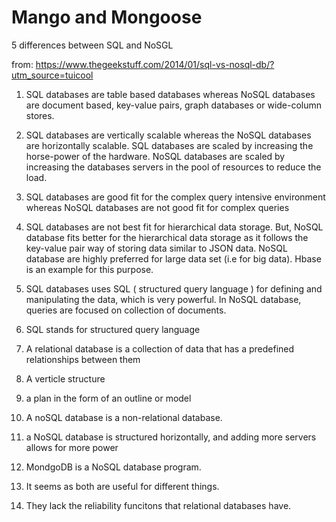 # Mango and Mongoose

5 differences between SQL and NoSGL

from: https://www.thegeekstuff.com/2014/01/sql-vs-nosql-db/?utm_source=tuicool
1. SQL databases are table based databases whereas NoSQL databases are document based, key-value pairs, graph databases or wide-column stores. 
2. SQL databases are vertically scalable whereas the NoSQL databases are horizontally scalable. SQL databases are scaled by increasing the horse-power of the hardware. NoSQL databases are scaled by increasing the databases servers in the pool of resources to reduce the load.
3. SQL databases are good fit for the complex query intensive environment whereas NoSQL databases are not good fit for complex queries
4. SQL databases are not best fit for hierarchical data storage. But, NoSQL database fits better for the hierarchical data storage as it follows the key-value pair way of storing data similar to JSON data. NoSQL database are highly preferred for large data set (i.e for big data). Hbase is an example for this purpose.
5. SQL databases uses SQL ( structured query language ) for defining and manipulating the data, which is very powerful. In NoSQL database, queries are focused on collection of documents.

1. SQL stands for structured query language
2. A relational database is a collection of data that has a predefined relationships between them
3. A verticle structure
4. a plan in the form of an outline or model
5. A noSQL database is a non-relational database. 
6. a NoSQL database is structured horizontally, and adding more servers allows for more power
7. MondgoDB is a NoSQL database program. 
8. It seems as both are useful for different things. 
9. They lack the reliability funcitons that relational databases have.

